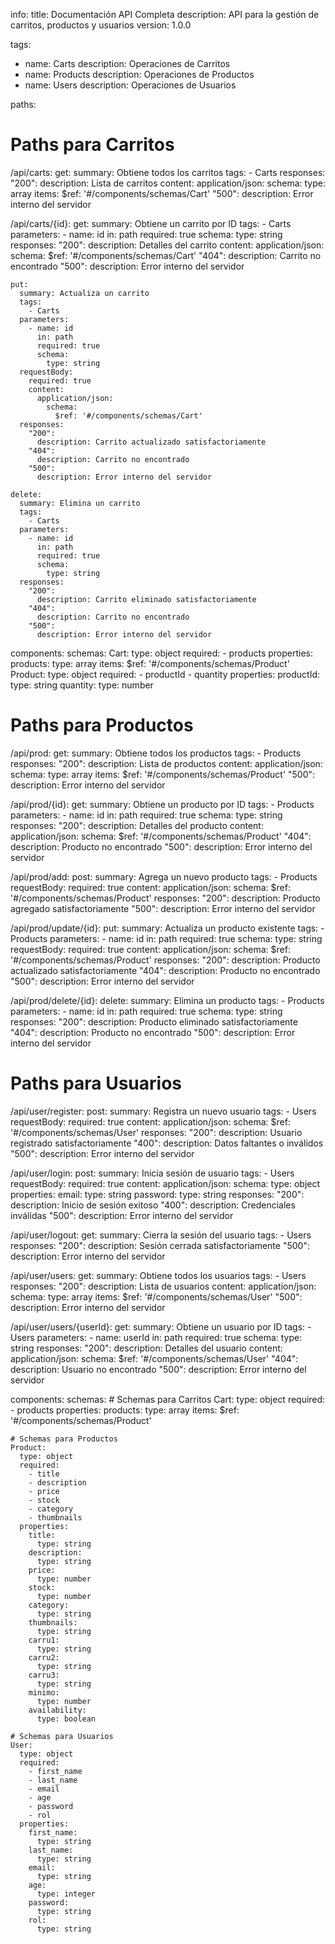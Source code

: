 
info:
  title: Documentación API Completa
  description: API para la gestión de carritos, productos y usuarios
  version: 1.0.0

tags:
  - name: Carts
    description: Operaciones de Carritos
  - name: Products
    description: Operaciones de Productos
  - name: Users
    description: Operaciones de Usuarios

paths:
  # Paths para Carritos
  /api/carts:
    get:
      summary: Obtiene todos los carritos
      tags:
        - Carts
      responses:
        "200":
          description: Lista de carritos
          content:
            application/json:
              schema:
                type: array
                items:
                  $ref: '#/components/schemas/Cart'
        "500":
          description: Error interno del servidor

  /api/carts/{id}:
    get:
      summary: Obtiene un carrito por ID
      tags:
        - Carts
      parameters:
        - name: id
          in: path
          required: true
          schema:
            type: string
      responses:
        "200":
          description: Detalles del carrito
          content:
            application/json:
              schema:
                $ref: '#/components/schemas/Cart'
        "404":
          description: Carrito no encontrado
        "500":
          description: Error interno del servidor

    put:
      summary: Actualiza un carrito
      tags:
        - Carts
      parameters:
        - name: id
          in: path
          required: true
          schema:
            type: string
      requestBody:
        required: true
        content:
          application/json:
            schema:
              $ref: '#/components/schemas/Cart'
      responses:
        "200":
          description: Carrito actualizado satisfactoriamente
        "404":
          description: Carrito no encontrado
        "500":
          description: Error interno del servidor

    delete:
      summary: Elimina un carrito
      tags:
        - Carts
      parameters:
        - name: id
          in: path
          required: true
          schema:
            type: string
      responses:
        "200":
          description: Carrito eliminado satisfactoriamente
        "404":
          description: Carrito no encontrado
        "500":
          description: Error interno del servidor

components:
  schemas:
    Cart:
      type: object
      required:
        - products
      properties:
        products:
          type: array
          items:
            $ref: '#/components/schemas/Product'
    Product:
      type: object
      required:
        - productId
        - quantity
      properties:
        productId:
          type: string
        quantity:
          type: number

  # Paths para Productos
  /api/prod:
    get:
      summary: Obtiene todos los productos
      tags:
        - Products
      responses:
        "200":
          description: Lista de productos
          content:
            application/json:
              schema:
                type: array
                items:
                  $ref: '#/components/schemas/Product'
        "500":
          description: Error interno del servidor

  /api/prod/{id}:
    get:
      summary: Obtiene un producto por ID
      tags:
        - Products
      parameters:
        - name: id
          in: path
          required: true
          schema:
            type: string
      responses:
        "200":
          description: Detalles del producto
          content:
            application/json:
              schema:
                $ref: '#/components/schemas/Product'
        "404":
          description: Producto no encontrado
        "500":
          description: Error interno del servidor

  /api/prod/add:
    post:
      summary: Agrega un nuevo producto
      tags:
        - Products
      requestBody:
        required: true
        content:
          application/json:
            schema:
              $ref: '#/components/schemas/Product'
      responses:
        "200":
          description: Producto agregado satisfactoriamente
        "500":
          description: Error interno del servidor

  /api/prod/update/{id}:
    put:
      summary: Actualiza un producto existente
      tags:
        - Products
      parameters:
        - name: id
          in: path
          required: true
          schema:
            type: string
      requestBody:
        required: true
        content:
          application/json:
            schema:
              $ref: '#/components/schemas/Product'
      responses:
        "200":
          description: Producto actualizado satisfactoriamente
        "404":
          description: Producto no encontrado
        "500":
          description: Error interno del servidor

  /api/prod/delete/{id}:
    delete:
      summary: Elimina un producto
      tags:
        - Products
      parameters:
        - name: id
          in: path
          required: true
          schema:
            type: string
      responses:
        "200":
          description: Producto eliminado satisfactoriamente
        "404":
          description: Producto no encontrado
        "500":
          description: Error interno del servidor

  # Paths para Usuarios
  /api/user/register:
    post:
      summary: Registra un nuevo usuario
      tags:
        - Users
      requestBody:
        required: true
        content:
          application/json:
            schema:
              $ref: '#/components/schemas/User'
      responses:
        "200":
          description: Usuario registrado satisfactoriamente
        "400":
          description: Datos faltantes o inválidos
        "500":
          description: Error interno del servidor

  /api/user/login:
    post:
      summary: Inicia sesión de usuario
      tags:
        - Users
      requestBody:
        required: true
        content:
          application/json:
            schema:
              type: object
              properties:
                email:
                  type: string
                password:
                  type: string
      responses:
        "200":
          description: Inicio de sesión exitoso
        "400":
          description: Credenciales inválidas
        "500":
          description: Error interno del servidor

  /api/user/logout:
    get:
      summary: Cierra la sesión del usuario
      tags:
        - Users
      responses:
        "200":
          description: Sesión cerrada satisfactoriamente
        "500":
          description: Error interno del servidor

  /api/user/users:
    get:
      summary: Obtiene todos los usuarios
      tags:
        - Users
      responses:
        "200":
          description: Lista de usuarios
          content:
            application/json:
              schema:
                type: array
                items:
                  $ref: '#/components/schemas/User'
        "500":
          description: Error interno del servidor

  /api/user/users/{userId}:
    get:
      summary: Obtiene un usuario por ID
      tags:
        - Users
      parameters:
        - name: userId
          in: path
          required: true
          schema:
            type: string
      responses:
        "200":
          description: Detalles del usuario
          content:
            application/json:
              schema:
                $ref: '#/components/schemas/User'
        "404":
          description: Usuario no encontrado
        "500":
          description: Error interno del servidor

components:
  schemas:
    # Schemas para Carritos
    Cart:
      type: object
      required:
        - products
      properties:
        products:
          type: array
          items:
            $ref: '#/components/schemas/Product'

    # Schemas para Productos
    Product:
      type: object
      required:
        - title
        - description
        - price
        - stock
        - category
        - thumbnails
      properties:
        title:
          type: string
        description:
          type: string
        price:
          type: number
        stock:
          type: number
        category:
          type: string
        thumbnails:
          type: string
        carru1:
          type: string
        carru2:
          type: string
        carru3:
          type: string
        minimo:
          type: number
        availability:
          type: boolean

    # Schemas para Usuarios
    User:
      type: object
      required:
        - first_name
        - last_name
        - email
        - age
        - password
        - rol
      properties:
        first_name:
          type: string
        last_name:
          type: string
        email:
          type: string
        age:
          type: integer
        password:
          type: string
        rol:
          type: string



